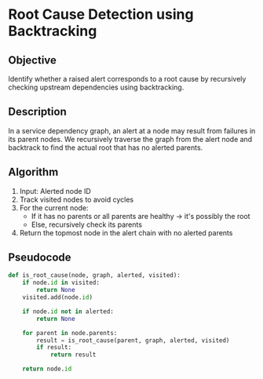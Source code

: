 # Root Cause Detection using Backtracking

## Objective
Identify whether a raised alert corresponds to a root cause by recursively checking upstream dependencies using backtracking.

## Description
In a service dependency graph, an alert at a node may result from failures in its parent nodes. We recursively traverse the graph from the alert node and backtrack to find the actual root that has no alerted parents.

## Algorithm
1. Input: Alerted node ID
2. Track visited nodes to avoid cycles
3. For the current node:
   - If it has no parents or all parents are healthy → it's possibly the root
   - Else, recursively check its parents
4. Return the topmost node in the alert chain with no alerted parents

## Pseudocode
```python
def is_root_cause(node, graph, alerted, visited):
    if node.id in visited:
        return None
    visited.add(node.id)

    if node.id not in alerted:
        return None

    for parent in node.parents:
        result = is_root_cause(parent, graph, alerted, visited)
        if result:
            return result

    return node.id
